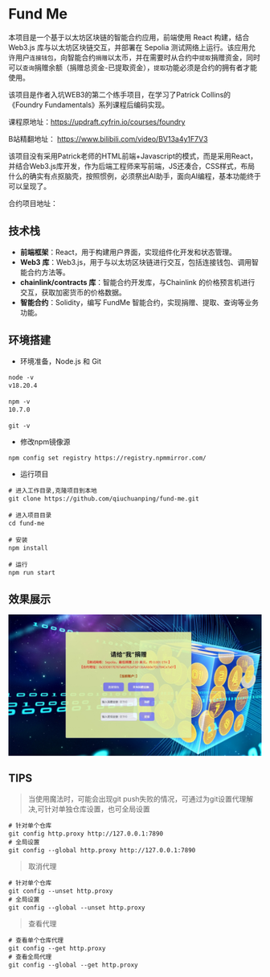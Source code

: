 # Fund Me
本项目是一个基于以太坊区块链的智能合约应用，前端使用 React 构建，结合 Web3.js 库与以太坊区块链交互，并部署在 Sepolia 测试网络上运行。该应用允许用户`连接钱包`，向智能合约`捐赠`以太币，并在需要时从合约中`提取`捐赠资金，同时可以`查询`捐赠余额（捐赠总资金-已提取资金），`提取`功能必须是合约的拥有者才能使用。

该项目是作者入坑WEB3的第二个练手项目，在学习了Patrick Collins的《Foundry Fundamentals》系列课程后编码实现。

课程原地址：https://updraft.cyfrin.io/courses/foundry

B站精翻地址： https://www.bilibili.com/video/BV13a4y1F7V3

该项目没有采用Patrick老师的HTML前端+Javascript的模式，而是采用React，并结合Web3.js库开发，作为后端工程师来写前端，JS还凑合，CSS样式，布局什么的确实有点抠脑壳，按照惯例，必须祭出AI助手，面向AI编程，基本功能终于可以呈现了。

合约项目地址：

## 技术栈

- **前端框架**：React，用于构建用户界面，实现组件化开发和状态管理。
- **Web3 库**：Web3.js，用于与以太坊区块链进行交互，包括连接钱包、调用智能合约方法等。
- **chainlink/contracts 库**：智能合约开发库，与Chainlink 的价格预言机进行交互，获取加密货币的价格数据。
- **智能合约**：Solidity，编写 FundMe 智能合约，实现捐赠、提取、查询等业务功能。

## 环境搭建
- 环境准备，Node.js 和 Git 

```
node -v
v18.20.4

npm -v
10.7.0

git -v
```

- 修改npm镜像源

```
npm config set registry https://registry.npmmirror.com/
```

- 运行项目

```
# 进入工作目录,克隆项目到本地
git clone https://github.com/qiuchuanping/fund-me.git

# 进入项目目录
cd fund-me

# 安装
npm install

# 运行
npm run start
```
## 效果展示
![](https://raw.githubusercontent.com/qiuchuanping/fund-me-web/main/images/1.png)

## TIPS
> 当使用魔法时，可能会出现git push失败的情况，可通过为git设置代理解决,可针对单独仓库设置，也可全局设置
```shell
# 针对单个仓库
git config http.proxy http://127.0.0.1:7890
# 全局设置
git config --global http.proxy http://127.0.0.1:7890
```
> 取消代理
```shell
# 针对单个仓库
git config --unset http.proxy
# 全局设置
git config --global --unset http.proxy
```
> 查看代理
```shell
# 查看单个仓库代理
git config --get http.proxy
# 查看全局代理
git config --global --get http.proxy
```
